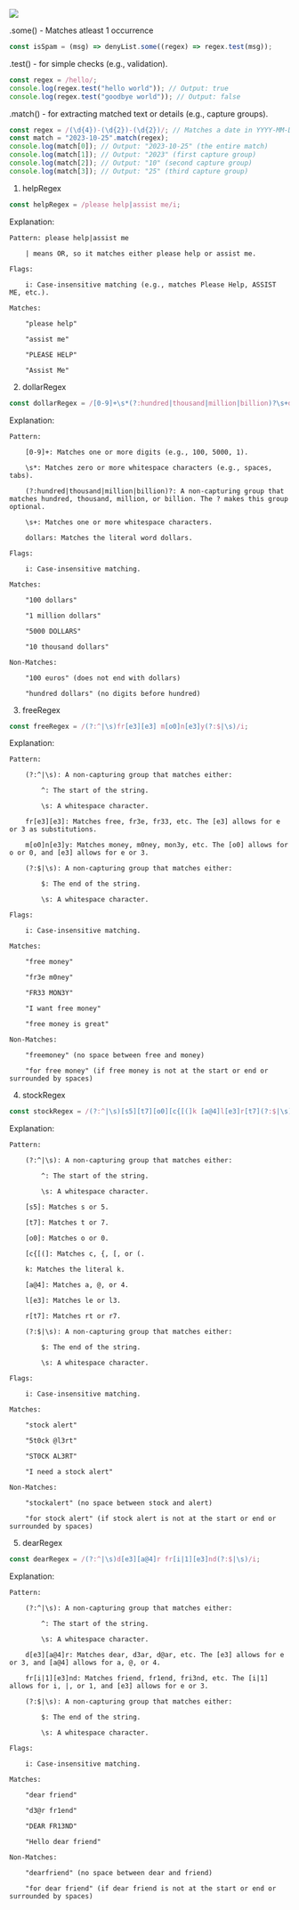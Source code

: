 ![](spam-detector.png)

.some() - Matches atleast 1 occurrence 

```js
const isSpam = (msg) => denyList.some((regex) => regex.test(msg));
```
.test() - for simple checks (e.g., validation).

```js
const regex = /hello/;
console.log(regex.test("hello world")); // Output: true
console.log(regex.test("goodbye world")); // Output: false
```

.match() - for extracting matched text or details (e.g., capture groups).

```js
const regex = /(\d{4})-(\d{2})-(\d{2})/; // Matches a date in YYYY-MM-DD format
const match = "2023-10-25".match(regex);
console.log(match[0]); // Output: "2023-10-25" (the entire match)
console.log(match[1]); // Output: "2023" (first capture group)
console.log(match[2]); // Output: "10" (second capture group)
console.log(match[3]); // Output: "25" (third capture group)
```

1. helpRegex
```js
const helpRegex = /please help|assist me/i;
```
Explanation:

    Pattern: please help|assist me

        | means OR, so it matches either please help or assist me.

    Flags:

        i: Case-insensitive matching (e.g., matches Please Help, ASSIST ME, etc.).

    Matches:

        "please help"

        "assist me"

        "PLEASE HELP"

        "Assist Me"


2. dollarRegex
```js
const dollarRegex = /[0-9]+\s*(?:hundred|thousand|million|billion)?\s+dollars/i;
```
Explanation:

    Pattern:

        [0-9]+: Matches one or more digits (e.g., 100, 5000, 1).

        \s*: Matches zero or more whitespace characters (e.g., spaces, tabs).

        (?:hundred|thousand|million|billion)?: A non-capturing group that matches hundred, thousand, million, or billion. The ? makes this group optional.

        \s+: Matches one or more whitespace characters.

        dollars: Matches the literal word dollars.

    Flags:

        i: Case-insensitive matching.

    Matches:

        "100 dollars"

        "1 million dollars"

        "5000 DOLLARS"

        "10 thousand dollars"

    Non-Matches:

        "100 euros" (does not end with dollars)

        "hundred dollars" (no digits before hundred)


3. freeRegex
```js
const freeRegex = /(?:^|\s)fr[e3][e3] m[o0]n[e3]y(?:$|\s)/i;
```
Explanation:

    Pattern:

        (?:^|\s): A non-capturing group that matches either:

            ^: The start of the string.

            \s: A whitespace character.

        fr[e3][e3]: Matches free, fr3e, fr33, etc. The [e3] allows for e or 3 as substitutions.

        m[o0]n[e3]y: Matches money, m0ney, mon3y, etc. The [o0] allows for o or 0, and [e3] allows for e or 3.

        (?:$|\s): A non-capturing group that matches either:

            $: The end of the string.

            \s: A whitespace character.

    Flags:

        i: Case-insensitive matching.

    Matches:

        "free money"

        "fr3e m0ney"

        "FR33 MON3Y"

        "I want free money"

        "free money is great"

    Non-Matches:

        "freemoney" (no space between free and money)

        "for free money" (if free money is not at the start or end or surrounded by spaces)


4. stockRegex
```js
const stockRegex = /(?:^|\s)[s5][t7][o0][c{[(]k [a@4]l[e3]r[t7](?:$|\s)/i;
```
Explanation:

    Pattern:

        (?:^|\s): A non-capturing group that matches either:

            ^: The start of the string.

            \s: A whitespace character.

        [s5]: Matches s or 5.

        [t7]: Matches t or 7.

        [o0]: Matches o or 0.

        [c{[(]: Matches c, {, [, or (.

        k: Matches the literal k.

        [a@4]: Matches a, @, or 4.

        l[e3]: Matches le or l3.

        r[t7]: Matches rt or r7.

        (?:$|\s): A non-capturing group that matches either:

            $: The end of the string.

            \s: A whitespace character.

    Flags:

        i: Case-insensitive matching.

    Matches:

        "stock alert"

        "5t0ck @l3rt"

        "ST0CK AL3RT"

        "I need a stock alert"

    Non-Matches:

        "stockalert" (no space between stock and alert)

        "for stock alert" (if stock alert is not at the start or end or surrounded by spaces)


5. dearRegex
```js
const dearRegex = /(?:^|\s)d[e3][a@4]r fr[i|1][e3]nd(?:$|\s)/i;
```
Explanation:

    Pattern:

        (?:^|\s): A non-capturing group that matches either:

            ^: The start of the string.

            \s: A whitespace character.

        d[e3][a@4]r: Matches dear, d3ar, d@ar, etc. The [e3] allows for e or 3, and [a@4] allows for a, @, or 4.

        fr[i|1][e3]nd: Matches friend, fr1end, fri3nd, etc. The [i|1] allows for i, |, or 1, and [e3] allows for e or 3.

        (?:$|\s): A non-capturing group that matches either:

            $: The end of the string.

            \s: A whitespace character.

    Flags:

        i: Case-insensitive matching.

    Matches:

        "dear friend"

        "d3@r fr1end"

        "DEAR FR13ND"

        "Hello dear friend"

    Non-Matches:

        "dearfriend" (no space between dear and friend)

        "for dear friend" (if dear friend is not at the start or end or surrounded by spaces)




